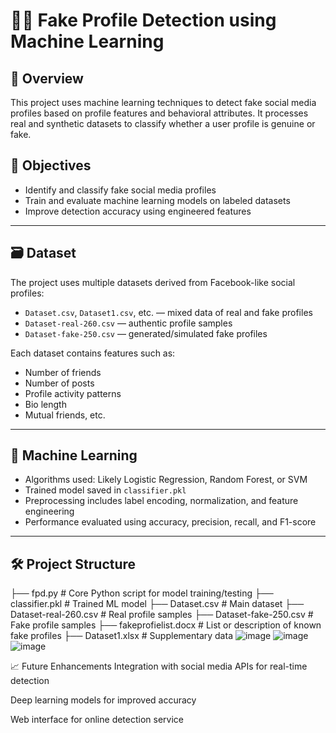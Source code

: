 # 🕵️‍♂️ Fake Profile Detection using Machine Learning

## 📌 Overview

This project uses machine learning techniques to detect fake social media profiles based on profile features and behavioral attributes. It processes real and synthetic datasets to classify whether a user profile is genuine or fake.

## 🎯 Objectives

- Identify and classify fake social media profiles
- Train and evaluate machine learning models on labeled datasets
- Improve detection accuracy using engineered features

---

## 🗃️ Dataset

The project uses multiple datasets derived from Facebook-like social profiles:

- `Dataset.csv`, `Dataset1.csv`, etc. — mixed data of real and fake profiles
- `Dataset-real-260.csv` — authentic profile samples
- `Dataset-fake-250.csv` — generated/simulated fake profiles

Each dataset contains features such as:
- Number of friends
- Number of posts
- Profile activity patterns
- Bio length
- Mutual friends, etc.

---

## 🧠 Machine Learning

- Algorithms used: Likely Logistic Regression, Random Forest, or SVM
- Trained model saved in `classifier.pkl`
- Preprocessing includes label encoding, normalization, and feature engineering
- Performance evaluated using accuracy, precision, recall, and F1-score

---

## 🛠️ Project Structure

├── fpd.py # Core Python script for model training/testing
├── classifier.pkl # Trained ML model
├── Dataset.csv # Main dataset
├── Dataset-real-260.csv # Real profile samples
├── Dataset-fake-250.csv # Fake profile samples
├── fakeprofielist.docx # List or description of known fake profiles
├── Dataset1.xlsx # Supplementary data
![image](https://github.com/user-attachments/assets/afde9967-e8a8-4fe3-bc37-ce5e1aee3933)
![image](https://github.com/user-attachments/assets/d1301a7b-0321-4305-aeda-17128e966759)
![image](https://github.com/user-attachments/assets/c9188b36-f962-46a5-8d4d-9e8240bf2f3d)

📈 Future Enhancements
Integration with social media APIs for real-time detection

Deep learning models for improved accuracy

Web interface for online detection service
